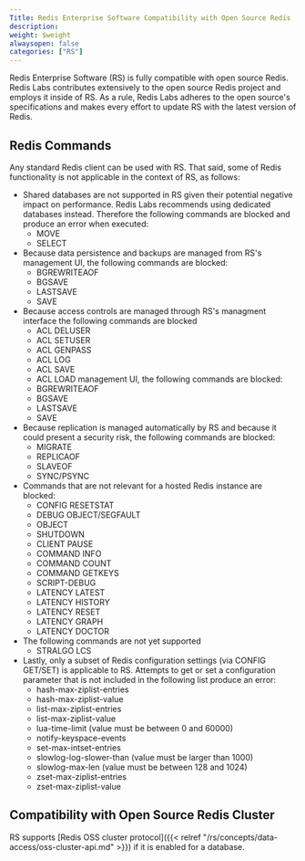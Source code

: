 ```yaml
---
Title: Redis Enterprise Software Compatibility with Open Source Redis
description:
weight: $weight
alwaysopen: false
categories: ["RS"]
---
```

Redis Enterprise Software (RS) is fully compatible with open source
Redis. Redis Labs contributes extensively to the open source Redis
project and employs it inside of RS. As a rule, Redis Labs adheres to
the open source's specifications and makes every effort to update
RS with the latest version of Redis.

## Redis Commands

Any standard Redis client can be used with RS. That said, some of
Redis functionality is not applicable in the context of RS, as
follows:

- Shared databases are not supported in RS given their potential
    negative impact on performance. Redis Labs recommends using
    dedicated databases instead. Therefore the following commands are
    blocked and produce an error when executed:
    - MOVE
    - SELECT
- Because data persistence and backups are managed from RS's
    management UI, the following commands are blocked:
    - BGREWRITEAOF
    - BGSAVE
    - LASTSAVE
    - SAVE
- Because access controls are managed through RS's managment interface
    the following commands are blocked
    - ACL DELUSER
    - ACL SETUSER
    - ACL GENPASS
    - ACL LOG
    - ACL SAVE
    - ACL LOAD
    management UI, the following commands are blocked:
    - BGREWRITEAOF
    - BGSAVE
    - LASTSAVE
    - SAVE
- Because replication is managed automatically by RS and because it
    could present a security risk, the following commands are blocked:
    - MIGRATE
    - REPLICAOF
    - SLAVEOF
    - SYNC/PSYNC
- Commands that are not relevant for a hosted Redis instance are
    blocked:
    - CONFIG RESETSTAT
    - DEBUG OBJECT/SEGFAULT
    - OBJECT
    - SHUTDOWN
    - CLIENT PAUSE
    - COMMAND INFO
    - COMMAND COUNT
    - COMMAND GETKEYS
    - SCRIPT-DEBUG
    - LATENCY LATEST
    - LATENCY HISTORY
    - LATENCY RESET
    - LATENCY GRAPH
    - LATENCY DOCTOR
- The following commands are not yet supported
   - STRALGO LCS
- Lastly, only a subset of Redis configuration settings (via CONFIG
    GET/SET) is applicable to RS. Attempts to get or set a
    configuration parameter that is not included in the following list
    produce an error:
    - hash-max-ziplist-entries
    - hash-max-ziplist-value
    - list-max-ziplist-entries
    - list-max-ziplist-value
    - lua-time-limit (value must be between 0 and 60000)
    - notify-keyspace-events
    - set-max-intset-entries
    - slowlog-log-slower-than (value must be larger than 1000)
    - slowlog-max-len (value must be between 128 and 1024)
    - zset-max-ziplist-entries
    - zset-max-ziplist-value

## Compatibility with Open Source Redis Cluster

RS supports [Redis OSS cluster
protocol]({{< relref "/rs/concepts/data-access/oss-cluster-api.md" >}}) if it is enabled for a database.
